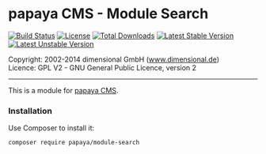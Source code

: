 # papaya CMS - Module Search

[![Build Status](https://travis-ci.org/papayaCMS/papayacms-module-search.svg?branch=master)](https://travis-ci.org/papayaCMS/papayacms-search)
[![License](https://poser.pugx.org/papaya/module-search/license.svg)](https://packagist.org/packages/papaya/module-search)
[![Total Downloads](https://poser.pugx.org/papaya/module-search/downloads.svg)](https://packagist.org/packages/papaya/module-search)
[![Latest Stable Version](https://poser.pugx.org/papaya/module-search/v/stable.svg)](https://packagist.org/packages/papaya/module-search)
[![Latest Unstable Version](https://poser.pugx.org/papaya/module-search/v/unstable.svg)](https://packagist.org/packages/papaya/module-search)

Copyright: 2002-2014 dimensional GmbH (www.dimensional.de)<br/>
Licence: GPL V2 - GNU General Public Licence, version 2

-----------------------------------------------------------------------

This is a module for [papaya CMS](http://www.papaya.cms.com/).

### Installation

Use Composer to install it:

```
composer require papaya/module-search
```
